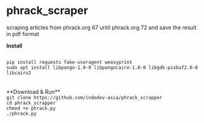 # phrack_scraper
scraping articles from phrack.org 67 until phrack.org 72 and save the result in pdf format

**Install**

<code>
pip install requests fake-useragent weasyprint
sudo apt install libpango-1.0-0 libpangocairo-1.0-0 libgdk-pixbuf2.0-0 libcairo2
</code>
<br>
<br>
**Download & Run**
<code>
git clone https://github.com/indodev-asia/phrack_scrapper
cd phrack_scrapper
chmod +x phrack.py
./phrack.py
</code>
